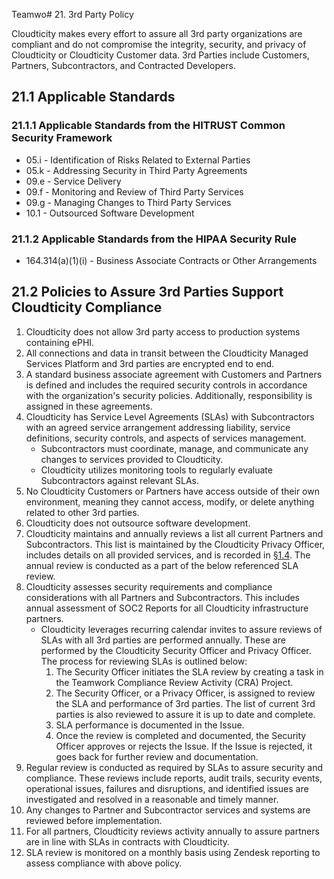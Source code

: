 Teamwo# 21. 3rd Party Policy

Cloudticity makes every effort to assure all 3rd party organizations are compliant and do not compromise the integrity, security, and privacy of Cloudticity or Cloudticity Customer data. 3rd Parties include Customers, Partners, Subcontractors, and Contracted Developers.

## 21.1 Applicable Standards

### 21.1.1 Applicable Standards from the HITRUST Common Security Framework

*  05.i - Identification of Risks Related to External Parties
*  05.k - Addressing Security in Third Party Agreements
*  09.e - Service Delivery
*  09.f - Monitoring and Review of Third Party Services
*  09.g - Managing Changes to Third Party Services
*  10.1 - Outsourced Software Development

### 21.1.2 Applicable Standards from the HIPAA Security Rule

* 164.314(a)(1)(i) - Business Associate Contracts or Other Arrangements

## 21.2 Policies to Assure 3rd Parties Support Cloudticity Compliance

1. Cloudticity does not allow 3rd party access to production systems containing ePHI.
2. All connections and data in transit between the Cloudticity Managed Services Platform and 3rd parties are encrypted end to end.
3. A standard business associate agreement with Customers and Partners is defined and includes the required security controls in accordance with the organization's security policies. Additionally, responsibility is assigned in these agreements.
4. Cloudticity has Service Level Agreements (SLAs) with Subcontractors with an agreed service arrangement addressing liability, service definitions, security controls, and aspects of services management.
   * Subcontractors must coordinate, manage, and communicate any changes to services provided to Cloudticity.
   * Cloudticity utilizes monitoring tools to regularly evaluate Subcontractors against relevant SLAs.
5. No Cloudticity Customers or Partners have access outside of their own environment, meaning they cannot access, modify, or delete anything related to other 3rd parties.
6. Cloudticity does not outsource software development.
7. Cloudticity maintains and annually reviews a list all current Partners and Subcontractors. This list is maintained by the Cloudticity Privacy Officer, includes details on all provided services, and is recorded in [§1.4](#1.4-cloudticity-organizational-concepts). The annual review is conducted as a part of the below referenced SLA review.
8. Cloudticity assesses security requirements and compliance considerations with all Partners and Subcontractors. This includes annual assessment of SOC2 Reports for all Cloudticity infrastructure partners.
   * Cloudticity leverages recurring calendar invites to assure reviews of SLAs with all 3rd parties are performed annually. These are performed by the Cloudticity Security Officer and Privacy Officer. The process for reviewing SLAs is outlined below:
     1. The Security Officer initiates the SLA review by creating a task in the Teamwork Compliance Review Activity (CRA) Project.
     2. The Security Officer, or a Privacy Officer, is assigned to review the SLA and performance of 3rd parties. The list of current 3rd parties is also reviewed to assure it is up to date and complete.
     3. SLA performance is documented in the Issue.
     4. Once the review is completed and documented, the Security Officer approves or rejects the Issue. If the Issue is rejected, it goes back for further review and documentation.
9. Regular review is conducted as required by SLAs to assure security and compliance. These reviews include reports, audit trails, security events, operational issues, failures and disruptions, and identified issues are investigated and resolved in a reasonable and timely manner.
10. Any changes to Partner and Subcontractor services and systems are reviewed before implementation.
11. For all partners, Cloudticity reviews activity annually to assure partners are in line with SLAs in contracts with Cloudticity.
12. SLA review is monitored on a monthly basis using Zendesk reporting to assess compliance with above policy.
